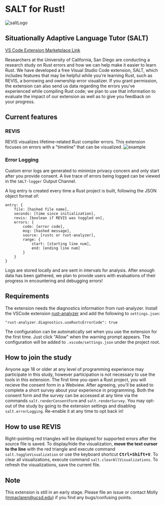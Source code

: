 # SALT for Rust!

![saltLogo](https://github.com/mojeanmac/vscode-salt/blob/master/assets/salt.png?raw=true)

## Situationally Adaptive Language Tutor (SALT)

[VS Code Extension Marketplace Link](https://marketplace.visualstudio.com/items?itemName=Kale-Lab.salt)

Researchers at the University of California, San Diego are conducting a research study on Rust errors and how we can help make it easier to learn Rust. We have developed a free Visual Studio Code extension, SALT, which includes features that may be helpful while you’re learning Rust, such as REVIS, a borrowing and ownership error visualizer. If you grant permission, the extension can also send us data regarding the errors you’ve experienced while compiling Rust code; we plan to use that information to evaluate the impact of our extension as well as to give you feedback on your progress.

## Current features

### REVIS

REVIS visualizes lifetime-related Rust compiler errors.
This extension focuses on errors with a "timeline" that can be visualized.
![example](https://github.com/mojeanmac/vscode-salt/blob/master/assets/example597.png?raw=true)

### Error Logging

Custom error logs are generated to minimize privacy concern and only start after you provide consent. A live trace of errors being logged can be viewed in the `SALT-logger` Output Channel.

A log entry is created every time a Rust project is built, following the JSON object format of:
```
entry: {
    file: [hashed file name],
    seconds: [time since initialization],
    revis: [boolean if REVIS was toggled on], 
    errors: {
        code: [error code],
        msg: [hashed message],
        source: [rustc or rust-analyzer],
        range: {
            start: [starting line num],
            end: [ending line num]
        }
    }
}
```

Logs are stored locally and are sent in intervals for analysis. After enough data has been gathered, we plan to provide users with evaluations of their progress in encountering and debugging errors!

## Requirements

The extension needs the diagnostics information from rust-analyzer.
Install the VSCode extension [rust-analyzer][] and add the following to `settings.json`:
```
"rust-analyzer.diagnostics.useRustcErrorCode": true
```
The configuration can be automatically set when you use the extension for the first time.
Just click "Allow" when the warning prompt appears.
The configuration will be added to `.vscode/settings.json` under the project root.

[rust-analyzer]: https://marketplace.visualstudio.com/items?itemName=rust-lang.rust-analyzer

## How to join the study

Anyone age 18 or older at any level of programming experience may participate in this study, however participation is not necessary to use the tools in this extension. The first time you open a Rust project, you will recieve the consent form in a Webview. After agreeing, you'll be asked to complete a short survey about your experience in programming. Both the consent form and the survey can be accessed at any time via the commands `salt.renderConsentForm` and `salt.renderSurvey`.
You may opt-out of the study by going to the extension settings and disabling `salt.errorLogging`. Re-enable it at any time to opt back in!

## How to use REVIS

Right-pointing red triangles will be displayed for supported errors after the source file is saved.
To display/hide the visualization, **move the text cursor to the line** with the red triangle and execute command `salt.toggleVisualization` or use the keyboard shortcut **<kbd>Ctrl+Shift+V</kbd>**.
To clear all visualizations, execute command `salt.clearAllVisualizations`.
To refresh the visualizations, save the current file.

## Note

This extension is still in an early stage. Please file an issue or contact  Molly (mmaclaren@ucsd.edu) if you find any bugs/confusing points.

